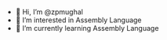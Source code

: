 - 👋 Hi, I’m @zpmughal
- 👀 I’m interested in Assembly Language
- 🌱 I’m currently learning Assembly Language

<!---
zpmughal/zpmughal is a ✨ special ✨ repository because its `README.md` (this file) appears on your GitHub profile.
You can click the Preview link to take a look at your changes.
--->
